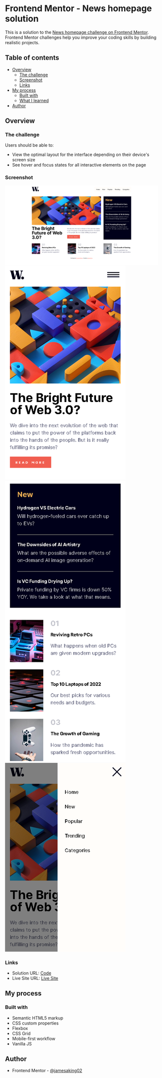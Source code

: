 # Frontend Mentor - News homepage solution

This is a solution to the [News homepage challenge on Frontend Mentor](https://www.frontendmentor.io/challenges/news-homepage-H6SWTa1MFl). Frontend Mentor challenges help you improve your coding skills by building realistic projects. 

## Table of contents

- [Overview](#overview)
  - [The challenge](#the-challenge)
  - [Screenshot](#screenshot)
  - [Links](#links)
- [My process](#my-process)
  - [Built with](#built-with)
  - [What I learned](#what-i-learned)
- [Author](#author)

## Overview

### The challenge

Users should be able to:

- View the optimal layout for the interface depending on their device's screen size
- See hover and focus states for all interactive elements on the page

### Screenshot

![desktop screenshot](./assets/images/news-homepage-desktop.png)
![mobile screenshot1](./assets/images/news-homepage-mobilepart1.png)
![mobile screenshot2](./assets/images/news-homepage-mobilepart2.png)
![mobile screenshot3](./assets/images/news-homepage-mobilepart3.png)



### Links

- Solution URL: [Code](https://github.com/jamesaking02/news-homepage)
- Live Site URL: [Live Site](https://jamesaking02.github.io/news-homepage)

## My process

### Built with

- Semantic HTML5 markup
- CSS custom properties
- Flexbox
- CSS Grid
- Mobile-first workflow
- Vanilla JS

## Author

- Frontend Mentor - [@jamesaking02](https://www.frontendmentor.io/profile/jamesaking02)

